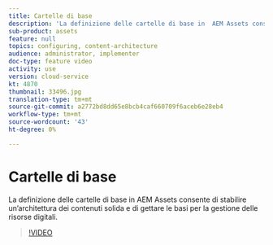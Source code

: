 ```yaml
---
title: Cartelle di base
description: 'La definizione delle cartelle di base in  AEM Assets consente di stabilire un’architettura dei contenuti solida e di gettare le basi per la gestione delle risorse digitali. '
sub-product: assets
feature: null
topics: configuring, content-architecture
audience: administrator, implementer
doc-type: feature video
activity: use
version: cloud-service
kt: 4870
thumbnail: 33496.jpg
translation-type: tm+mt
source-git-commit: a2772bd8dd65e8bcb4caf660709f6aceb6e28eb4
workflow-type: tm+mt
source-wordcount: '43'
ht-degree: 0%

---
```



# Cartelle di base

La definizione delle cartelle di base in  AEM Assets consente di stabilire un’architettura dei contenuti solida e di gettare le basi per la gestione delle risorse digitali.

>[!VIDEO](https://video.tv.adobe.com/v/33496/?quality=12&learn=on&hidetitle=true)
